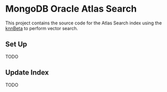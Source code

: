 # MongoDB Oracle Atlas Search

This project contains the source code for the Atlas Search index using the [knnBeta](https://www.mongodb.com/docs/atlas/atlas-search/knn-beta/) to perform vector search.

## Set Up

TODO

## Update Index

TODO
